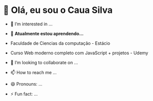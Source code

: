 # 👋 Olá, eu sou o Caua Silva

- 👀 I’m interested in ...
- 🌱 **Atualmente estou aprendendo...**
- Faculdade de Ciencias da computação - Estácio
- Curso Web moderno completo com JavaScript + projetos - Udemy

- 💞️ I’m looking to collaborate on ...
- 📫 How to reach me ...
- 😄 Pronouns: ...
- ⚡ Fun fact: ...

<!---
CauaSilvaDev/CauaSilvaDev is a ✨ special ✨ repository because its `README.md` (this file) appears on your GitHub profile.
You can click the Preview link to take a look at your changes.
--->
